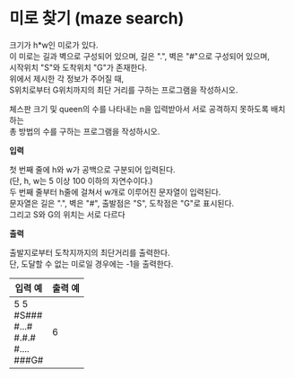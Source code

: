 미로 찾기 (maze search)
====================================

크기가 h*w인 미로가 있다.   
이 미로는 길과 벽으로 구성되어 있으며, 길은 ".", 벽은 "#"으로 구성되어 있으며,   
시작위치 "S"와 도착위치 "G"가 존재한다.   
위에서 제시한 각 정보가 주어질 때,    
S위치로부터 G위치까지의 최단 거리를 구하는 프로그램을 작성하시오.


체스판 크기 및 queen의 수를 나타내는 n을 입력받아서 서로 공격하지 못하도록 배치하는    
총 방법의 수를 구하는 프로그램을 작성하시오.


**입력** 

첫 번째 줄에 h와 w가 공백으로 구분되어 입력된다.   
(단, h, w는 5 이상 100 이하의 자연수이다.)   
두 번째 줄부터 h줄에 걸쳐서 w개로 이루어진 문자열이 입력된다.   
문자열은 길은 ".", 벽은 "#", 출발점은 "S", 도착점은 "G"로 표시된다.    
그리고 S와 G의 위치는 서로 다르다 

**출력**  

출발지로부터 도착지까지의 최단거리를 출력한다.   
단, 도달할 수 없는 미로일 경우에는 -1을 출력한다.


| 입력 예                                                       | 출력 예     |
|--------------------------------------------------------------|-------------|
| 5 5 <br> #S### <br> #...# <br> #.#.# <br> #.... <br>###G#     | 6           |